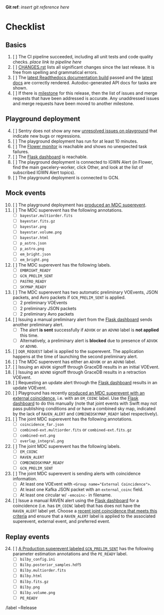 **Git ref**: *insert git reference here*

# Checklist

## Basics

1.  [ ] The CI pipeline succeeded, including all unit tests and code quality checks. *place link to pipeline here*
2.  [ ] [CHANGES.rst](CHANGES.rst) lists all significant changes since the last release. It is free from spelling and grammatical errors.
3.  [ ] The [latest Readthedocs documentation build](https://readthedocs.org/projects/gwcelery/builds/) passed and the [latest docs](https://gwcelery.readthedocs.io/en/latest/) are correctly rendered. Autodoc-generated API docs for tasks are shown.
4.  [ ] If there is [milestone](https://git.ligo.org/emfollow/gwcelery/-/milestones) for this
    release, then the list of issues and merge requests that have been
    addressed is accurate. Any unaddressed issues and merge requests have been
    moved to another milestone.

## Playground deployment

4.  [ ] Sentry does not show any new [unresolved issues on playground](https://sentry.io/organizations/ligo-caltech/issues/?environment=playground&groupStatsPeriod=14d&project=1425216&query=is%3Aunresolved&statsPeriod=14d) that indicate new bugs or regressions.
5.  [ ] The playground deployment has run for at least 10 minutes.
6.  [ ] The [Flower monitor](https://emfollow-playground.ligo.caltech.edu/flower) is reachable and shows no unexpected task failures.
7.  [ ] The [Flask dashboard](https://emfollow-playground.ligo.caltech.edu/gwcelery) is reachable.
8.  [ ] The playground deployment is connected to IGWN Alert (in Flower, find the main gwcelery-worker, click Other, and look at the list of subscribed IGWN Alert topics).
9.  [ ] The playground deployment is connected to GCN.

## Mock events

10. [ ] The playground deployment has [produced an MDC superevent](https://gracedb-playground.ligo.org/latest/?query=MDC&query_type=S).
11. [ ] The MDC superevent has the following annotations.
    - [ ] `bayestar.multiorder.fits`
    - [ ] `bayestar.fits.gz`
    - [ ] `bayestar.png`
    - [ ] `bayestar.volume.png`
    - [ ] `bayestar.html`
    - [ ] `p_astro.json`
    - [ ] `p_astro.png`
    - [ ] `em_bright.json`
    - [ ] `em_bright.png`
12. [ ] The MDC superevent has the following labels.
    - [ ] `EMBRIGHT_READY`
    - [ ] `GCN_PRELIM_SENT`
    - [ ] `PASTRO_READY`
    - [ ] `SKYMAP_READY`
13. [ ] The MDC superevent has two automatic preliminary VOEvents, JSON packets, and Avro packets if `GCN_PRELIM_SENT` is applied.
    - [ ] 2 preliminary VOEvents
    - [ ] 2 preliminary JSON packets
    - [ ] 2 preliminary Avro packets
14. [ ] Issuing a manual preliminary alert from the [Flask dashboard](https://emfollow-playground.ligo.caltech.edu/gwcelery) sends another preliminary alert.
    - [ ] The alert **is sent** successfully if `ADVOK` or an `ADVNO` label is **not applied** this time.
    - [ ] Alternatively, a preliminary alert is **blocked** due to presence of `ADVOK` or `ADVNO`.
15. [ ] `DQR_REQUEST` label is applied to the superevent. The application happens at the time of launching the second preliminary alert.
16. [ ] The MDC superevent has either an `ADVOK` or an `ADVNO` label.
17. [ ] Issuing an `ADVOK` signoff through GraceDB results in an initial VOEvent.
18. [ ] Issuing an `ADVNO` signoff through GraceDB results in a retraction VOEvent.
19. [ ] Requesting an update alert through the [Flask dashboard](https://emfollow-playground.ligo.caltech.edu/gwcelery) results in an update VOEvent.
20. [ ] Playground has recently [produced an MDC superevent with an external coincidence](https://gracedb-playground.ligo.org/latest/?query=MDC+EM_COINC&query_type=S), i.e. with an `EM_COINC` label. Use the [Flask dashboard](https://emfollow-playground.ligo.caltech.edu/gwcelery) to do this manually (note that joint events with Swift may not pass publishing conditions and or have a combined sky map, indicated by the lack of `RAVEN_ALERT` and `COMBINEDSKYMAP_READY` label respectively).
21. [ ] The joint MDC superevent has the following annotations.
    - [ ] `coincidence_far.json`
    - [ ] `combined-ext.multiorder.fits` or `combined-ext.fits.gz`
    - [ ] `combined-ext.png`
    - [ ] `overlap_integral.png`
22. [ ] The joint MDC superevent has the following labels.
    - [ ] `EM_COINC`
    - [ ] `RAVEN_ALERT`
    - [ ] `COMBINEDSKYMAP_READY`
    - [ ] `GCN_PRELIM_SENT`
23. [ ] The joint MDC superevent is sending alerts with coincidence information.
    - [ ] At least one VOEvent with `<Group name="External Coincidence">`.
    - [ ] At least one Kafka JSON packet with an `external_coinc` field.
    - [ ] At least one circular w/ `-emcoinc-` in filename.
24. [ ] Issue a manual RAVEN alert using the [Flask dashboard](https://emfollow-playground.ligo.caltech.edu/gwcelery) for a coincidence (i.e. has `EM_COINC` label) that has does not have the `RAVEN_ALERT` label yet. Choose a [recent joint coincidence that meets this criteria](https://gracedb-playground.ligo.org/latest/?query=MDC+%7ERAVEN_ALERT+%26+EM_COINC&query_type=S&get_neighbors=&results_format=) and ensure that a `RAVEN_ALERT` label is applied to the associated superevent, external event, and preferred event.

## Replay events

24. [ ] [A Production superevent labeled `GCN_PRELIM_SENT`](https://gracedb-playground.ligo.org/latest/?query=Production+GCN_PRELIM_SENT&query_type=S&get_neighbors=&results_format=) has the following parameter estimation annotations and the `PE_READY` label.
    - [ ] `bilby_config.ini`
    - [ ] `Bilby.posterior_samples.hdf5`
    - [ ] `Bilby.multiorder.fits`
    - [ ] `Bilby.html`
    - [ ] `Bilby.fits.gz`
    - [ ] `Bilby.png`
    - [ ] `Bilby.volume.png`
    - [ ] `PE_READY`

/label ~Release
